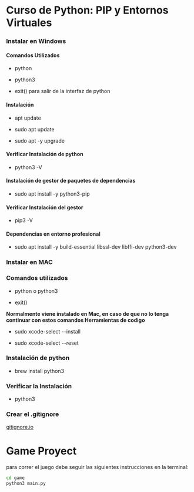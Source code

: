# Curso de Python: PIP y Entornos Virtuales

### Instalar en Windows

#### Comandos Utilizados

- python

- python3

- exit() para salir de la interfaz de python

#### Instalación

- apt update

- sudo apt update

- sudo apt -y upgrade

#### Verificar Instalación de python

- python3 -V

#### Instalación de gestor de paquetes de dependencias

- sudo apt install -y python3-pip

#### Verificar Instalación del gestor

- pip3 -V

#### Dependencias en entorno profesional

- sudo apt install -y build-essential libssl-dev libffi-dev python3-dev

### Instalar en MAC

### Comandos utilizados

- python o python3

- exit()

**Normalmente viene instalado en Mac, en caso de que no lo tenga continuar con estos comandos Herramientas de codigo**

- sudo xcode-select --install

- sudo xcode-select --reset

### Instalación de python

- brew install python3

### Verificar la Instalación

- python3

### Crear el .gitignore

[gitignore.io](https://www.toptal.com/developers/gitignore "gitignore.io")

# Game Proyect

para correr el juego debe seguir las siguientes instrucciones en la terminal:

```sh
cd game
python3 main.py
```
